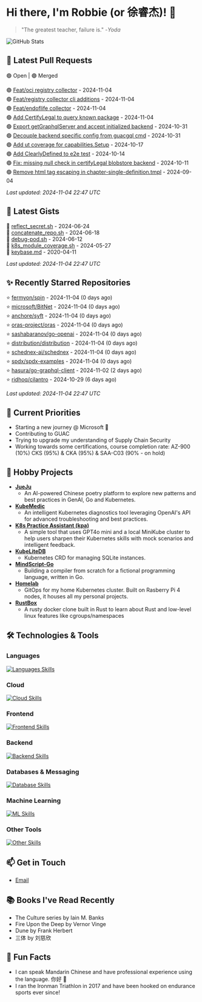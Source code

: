# Hi there, I'm Robbie (or 徐睿杰)! 👋

> "The greatest teacher, failure is." -_Yoda_

![GitHub Stats](https://github-readme-stats.vercel.app/api?username=robert-cronin&show_icons=true&theme=radical)

<!-- START_SECTION:prs -->
## 🔄 Latest Pull Requests

🟢 Open | 🟣 Merged

🟣 [Feat/oci registry collector](https://github.com/guacsec/guac/pull/2185) - 2024-11-04<br>
🟢 [Feat/registry collector cli additions](https://github.com/guacsec/guac/pull/2241) - 2024-11-04<br>
🟣 [Feat/endoflife collector](https://github.com/guacsec/guac/pull/2215) - 2024-11-04<br>
🟢 [Add CertifyLegal to query known package](https://github.com/guacsec/guac/pull/2254) - 2024-11-04<br>
🟢 [Export getGraphqlServer and accept initialized backend](https://github.com/guacsec/guac/pull/2243) - 2024-10-31<br>
🟢 [Decouple backend specific config from guacgql cmd](https://github.com/guacsec/guac/pull/2247) - 2024-10-31<br>
🟣 [Add ut coverage for capabilities.Setup](https://github.com/kubernetes/kubernetes/pull/125395) - 2024-10-17<br>
🟣 [Add ClearlyDefined to e2e test](https://github.com/guacsec/guac/pull/2168) - 2024-10-14<br>
🟣 [Fix: missing null check in certifyLegal blobstore backend](https://github.com/guacsec/guac/pull/2193) - 2024-10-11<br>
🟢 [Remove html tag escaping in chapter-single-definition.tmpl](https://github.com/kubernetes/website/pull/47089) - 2024-09-04<br>

*Last updated: 2024-11-04 22:47 UTC*<!-- END_SECTION:prs -->

<!-- START_SECTION:gists -->
## 📜 Latest Gists

📜 [reflect_secret.sh](https://gist.github.com/robert-cronin/c4df6777ba61bacd45a4bd67b5ea5b34) - 2024-06-24<br>
📜 [concatenate_repo.sh](https://gist.github.com/robert-cronin/02215e61893d6616fc0d269e829b50ed) - 2024-06-18<br>
📜 [debug-pod.sh](https://gist.github.com/robert-cronin/0a76a112fe444bccd50cb7ac56e8b1b5) - 2024-06-12<br>
📜 [k8s_module_coverage.sh](https://gist.github.com/robert-cronin/150e3044b916ebe597478b1294f97da8) - 2024-05-27<br>
📜 [keybase.md](https://gist.github.com/robert-cronin/a8474252ac7483f7c1de43dd8a7308e3) - 2020-04-11<br>

*Last updated: 2024-11-04 22:47 UTC*<!-- END_SECTION:gists -->

<!-- START_SECTION:starred -->
## ✨ Recently Starred Repositories

⭐ [fermyon/spin](https://github.com/fermyon/spin) - 2024-11-04 (0 days ago)<br>
⭐ [microsoft/BitNet](https://github.com/microsoft/BitNet) - 2024-11-04 (0 days ago)<br>
⭐ [anchore/syft](https://github.com/anchore/syft) - 2024-11-04 (0 days ago)<br>
⭐ [oras-project/oras](https://github.com/oras-project/oras) - 2024-11-04 (0 days ago)<br>
⭐ [sashabaranov/go-openai](https://github.com/sashabaranov/go-openai) - 2024-11-04 (0 days ago)<br>
⭐ [distribution/distribution](https://github.com/distribution/distribution) - 2024-11-04 (0 days ago)<br>
⭐ [schednex-ai/schednex](https://github.com/schednex-ai/schednex) - 2024-11-04 (0 days ago)<br>
⭐ [spdx/spdx-examples](https://github.com/spdx/spdx-examples) - 2024-11-04 (0 days ago)<br>
⭐ [hasura/go-graphql-client](https://github.com/hasura/go-graphql-client) - 2024-11-02 (2 days ago)<br>
⭐ [ridhoq/cilantro](https://github.com/ridhoq/cilantro) - 2024-10-29 (6 days ago)<br>

*Last updated: 2024-11-04 22:47 UTC*<!-- END_SECTION:starred -->

## 🔭 Current Priorities

- Starting a new journey @ Microsoft 🚀
- Contributing to GUAC
- Trying to upgrade my understanding of Supply Chain Security
- Working towards some certifications, course completion rate: AZ-900 (10%) CKS (95%) & CKA (95%) & SAA-C03 (90% - on hold)

## 🚀 Hobby Projects

- [**JueJu**](https://github.com/robert-cronin/jueju)
  - An AI-powered Chinese poetry platform to explore new patterns and best practices in GenAI, Go and Kubernetes.
- [**KubeMedic**](https://github.com/robert-cronin/kubemedic)
  - An intelligent Kubernetes diagnostics tool leveraging OpenAI's API for advanced troubleshooting and best practices.
- [**K8s Practice Assistant (kpa)**](https://github.com/robert-cronin/kpa)
  - A simple tool that uses GPT4o mini and a local MiniKube cluster to help users sharpen their Kubernetes skills with mock scenarios and intelligent feedback.
- [**KubeLiteDB**](https://github.com/robert-cronin/KubeLiteDB)
  - Kubernetes CRD for managing SQLite instances.
- [**MindScript-Go**](https://github.com/robert-cronin/mindscript-go)
  - Building a compiler from scratch for a fictional programming language, written in Go.
- [**Homelab**](https://github.com/robert-cronin/homelab)
  - GitOps for my home Kubernetes cluster. Built on Rasberry Pi 4 nodes, it houses all my personal projects.
- [**RustBox**](https://github.com/robert-cronin/rust-box)
  - A rusty docker clone built in Rust to learn about Rust and low-level linux features like cgroups/namespaces

## 🛠️ Technologies & Tools

### Languages

[![Languages Skills](https://skillicons.dev/icons?i=go,typescript,python,bash)](https://skillicons.dev)

### Cloud

[![Cloud Skills](https://skillicons.dev/icons?i=kubernetes,aws,linux,terraform,githubactions,jenkins)](https://skillicons.dev)

### Frontend

[![Frontend Skills](https://skillicons.dev/icons?i=mui,react,redux,figma,styledcomponents,nextjs,vite,css,html,ts)](https://skillicons.dev)

### Backend

[![Backend Skills](https://skillicons.dev/icons?i=nodejs,fastapi,express,postgres,python)](https://skillicons.dev)

### Databases & Messaging

[![Database Skills](https://skillicons.dev/icons?i=mongodb,postgresql,mysql,redis,rabbitmq,kafka)](https://skillicons.dev)

### Machine Learning

[![ML Skills](https://skillicons.dev/icons?i=tensorflow,elasticsearch,pytorch,opencv)](https://skillicons.dev)

### Other Tools

[![Other Skills](https://skillicons.dev/icons?i=vscode,git,docker,jest,cypress,grafana,prometheus,bash)](https://skillicons.dev)

## 📫 Get in Touch

- [Email](mailto:robert.cronin@uqconnect.edu.au)

## 📚 Books I've Read Recently

- The Culture series by Iain M. Banks
- Fire Upon the Deep by Vernor Vinge
- Dune by Frank Herbert
- 三体 by 刘慈欣

## 🌟 Fun Facts

- I can speak Mandarin Chinese and have professional experience using the language. 你好 👋
- I ran the Ironman Triathlon in 2017 and have been hooked on endurance sports ever since!
